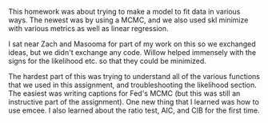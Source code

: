 This homework was about trying to make a model to fit data in various ways. The newest was by using a MCMC, 
and we also used skl minimize with various metrics as well as linear regression.

I sat near Zach and Masooma for part of my work on this so we exchanged ideas,
but we didn't exchange any code. Willow helped immensely with the signs for the likelihood etc. so that they could be minimized.

The hardest part of this was trying to understand all of the various functions that we used in this assignment,
and troubleshooting the likelihood section.
The easiest was writing captions for Fed's MCMC (but this was still an instructive part of the assignment).
One new thing that I learned was how to use emcee. I also learned about the ratio test, AIC, and CIB for the first time.

